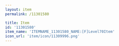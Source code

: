 ```yaml
---
layout: item
permalink: /11301580

title: Item
id: '11301580'
item_name: 'ITEMNAME_11301580_NAME:[F]Level70Item'
icon_url: 'item/icon/11309996.png'
---
```

